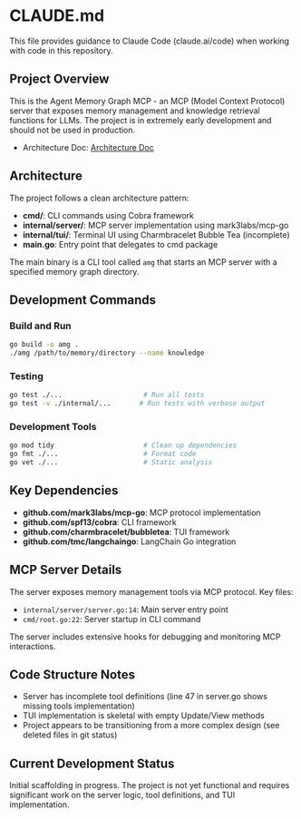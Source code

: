 # CLAUDE.md

This file provides guidance to Claude Code (claude.ai/code) when working with code in this repository.

## Project Overview

This is the Agent Memory Graph MCP - an MCP (Model Context Protocol) server that exposes memory management and knowledge retrieval functions for LLMs. The project is in extremely early development and should not be used in production.

- Architecture Doc: [Architecture Doc](./docs/ARCHITECTURE.md)

## Architecture

The project follows a clean architecture pattern:

- **cmd/**: CLI commands using Cobra framework
- **internal/server/**: MCP server implementation using mark3labs/mcp-go
- **internal/tui/**: Terminal UI using Charmbracelet Bubble Tea (incomplete)
- **main.go**: Entry point that delegates to cmd package

The main binary is a CLI tool called `amg` that starts an MCP server with a specified memory graph directory.

## Development Commands

### Build and Run
```bash
go build -o amg .
./amg /path/to/memory/directory --name knowledge
```

### Testing
```bash
go test ./...                    # Run all tests
go test -v ./internal/...       # Run tests with verbose output
```

### Development Tools
```bash
go mod tidy                      # Clean up dependencies
go fmt ./...                     # Format code
go vet ./...                     # Static analysis
```

## Key Dependencies

- **github.com/mark3labs/mcp-go**: MCP protocol implementation
- **github.com/spf13/cobra**: CLI framework
- **github.com/charmbracelet/bubbletea**: TUI framework
- **github.com/tmc/langchaingo**: LangChain Go integration

## MCP Server Details

The server exposes memory management tools via MCP protocol. Key files:
- `internal/server/server.go:14`: Main server entry point
- `cmd/root.go:22`: Server startup in CLI command

The server includes extensive hooks for debugging and monitoring MCP interactions.

## Code Structure Notes

- Server has incomplete tool definitions (line 47 in server.go shows missing tools implementation)
- TUI implementation is skeletal with empty Update/View methods
- Project appears to be transitioning from a more complex design (see deleted files in git status)

## Current Development Status

Initial scaffolding in progress. The project is not yet functional and requires significant work on the server logic, tool definitions, and TUI implementation.